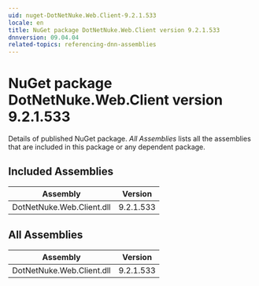 ```yaml
---
uid: nuget-DotNetNuke.Web.Client-9.2.1.533
locale: en
title: NuGet package DotNetNuke.Web.Client version 9.2.1.533
dnnversion: 09.04.04
related-topics: referencing-dnn-assemblies
---
```


# NuGet package DotNetNuke.Web.Client version 9.2.1.533
Details of published NuGet package.
*All Assemblies* lists all the assemblies that are included in this package or any dependent package.

## Included Assemblies

|Assembly|Version|
|---|---|
|DotNetNuke.Web.Client.dll|9.2.1.533|

## All Assemblies

|Assembly|Version|
|---|---|
|DotNetNuke.Web.Client.dll|9.2.1.533|

